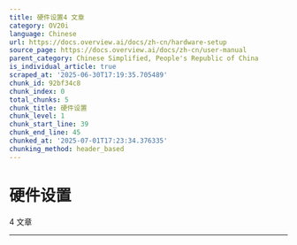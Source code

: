 ```yaml
---
title: 硬件设置4 文章
category: OV20i
language: Chinese
url: https://docs.overview.ai/docs/zh-cn/hardware-setup
source_page: https://docs.overview.ai/docs/zh-cn/user-manual
parent_category: Chinese Simplified, People's Republic of China
is_individual_article: true
scraped_at: '2025-06-30T17:19:35.705489'
chunk_id: 92bf34c8
chunk_index: 0
total_chunks: 5
chunk_title: 硬件设置
chunk_level: 1
chunk_start_line: 39
chunk_end_line: 45
chunked_at: '2025-07-01T17:23:34.376335'
chunking_method: header_based
---
```


# 硬件设置

4 文章 

* * *
